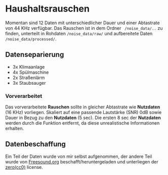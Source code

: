 # Haushaltsrauschen

Momentan sind 12 Daten mit unterschiedlicher Dauer und einer Abtastrate von 44 KHz verfügbar. 
Das Rauschen ist in dem Ordner ``` /noise_data/..``` zu finden, unterteilt in Rohdaten ```/noise_data/raw/```
und aufbereitete Daten ```/noise_data/processed/```.

## Datenseparierung

* 3x Klimaanlage
* 4x Spülmaschine
* 2x Straßenlärm
* 3x Staubsauger


### Vorverarbeitet

Das vorverarbeitete __Rauschen__ sollte in gleicher Abtastrate wie __Nutzdaten__ (16 KHz) vorliegen. Skaliert auf
eine passende Lautstärke (SNR) 0dB sowie Dauer in Bezug zu den __Nutzdaten__ (5 sec). Die ersten 8 sec der __Nutzdaten__ 
werden durch die Funktion entfernt, da diese unrealistische Informationen erhalten.

## Datenbeschaffung

Ein Teil der Daten wurde von mir selbst aufgenommen, der andere Teil wurde von [Freesound.org](https://freesound.org/)
beschafft/heruntergeladen und unterliegen der [zero(cc0)](http://creativecommons.org/publicdomain/zero/1.0/) license.
